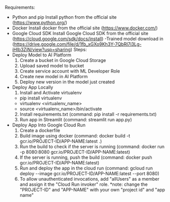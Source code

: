Requirements:
- Python and pip
  Install python from the official site (https://www.python.org/)
- Docker
  Install docker from the official site (https://www.docker.com/)
- Google Cloud SDK
  Install Google Cloud SDK from the official site (https://cloud.google.com/sdk/docs/install)
-Trained model
  download in (https://drive.google.com/file/d/1fb_xGXo9Kh3Y-7QbRI7i3Lg-iHIb3ZjN/view?usp=sharing)
Steps:
- Deploy Model to AI Platform
  1. Create a bucket in Google Cloud Storage
  2. Upload saved model to bucket
  3. Create service account with ML Developer Role
  4. Create new model in AI Platform
  5. Deploy new version in the model just created
- Deploy App Locally
  1. Install and Activate virtualenv
    - pip install virtualenv
    - virtualenv <virtualenv_name>
    - source <virtualenv_name>/bin/activate
  2. Install requirements.txt (command: pip install -r requirements.txt)
  3. Run app in Streamlit (command: streamlit run app.py)
- Deploy App Into Google Cloud Run
  1. Create a dockerfile
  2. Build image using docker (command: docker build -t gcr.io/PROJECT-ID/APP-NAME:latest .)
  3. Run the build to check if the server is running (command: docker run -p 8080:8080 gcr.io/PROJECT-ID/APP-NAME:latest)
  4. If the server is running, push the build (command: docker push gcr.io/PROJECT-ID/APP-NAME:latest)
  5. Run and deploy the app in the cloud run (command: gcloud run deploy --image gcr.io/PROJECT-ID/APP-NAME:latest --port 8080)
  6. To allow unauthenticated invocations, add "allUsers" as a member and assign it the "Cloud Run invoker" role.
  *note: change the "PROJECT-ID" and "APP-NAME" with your own "project id" and "app name"